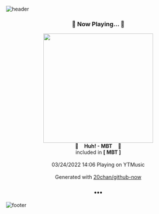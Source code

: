 ![header](https://capsule-render.vercel.app/api?type=wave&height=170&section=header&text=Hi.%20I'm%20SHIFT&fontColor=090707&fontAlignX=45&fontAlignY=65&fontSize=100)

<h3 align="center">🎵 Now Playing... 🎵</h3>
<p align="center">
  <a href="https://music.youtube.com/watch?v=x6EieknRJuc">
    <img width="300" src="https://lh3.googleusercontent.com/uVr_yWMFbaQ1LxktjgMQXjiNj4rqdckkPaGvEmhj9kOYsc66Dl7phzs1YQ7hRASkxYBUYv3h1Y2YrYxv">
  </a>
  <br>
  🎵&nbsp&nbsp&nbsp <b>Huh! - MBT</b> &nbsp&nbsp&nbsp🎵
  <br>
  included in <b>[ MBT ]</b>
  
  <br />
  <br />
  03/24/2022 14:06 Playing on YTMusic
  <br />
  <br />
  Generated with <a href="https://github.com/20chan/github-now">20chan/github-now</a>
</p>

<h3 align="center">•••</h3>

![footer](https://capsule-render.vercel.app/api?type=wave&height=150&section=footer)

